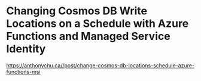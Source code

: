 # Changing Cosmos DB Write Locations on a Schedule with Azure Functions and Managed Service Identity

https://anthonychu.ca//post/change-cosmos-db-locations-schedule-azure-functions-msi


